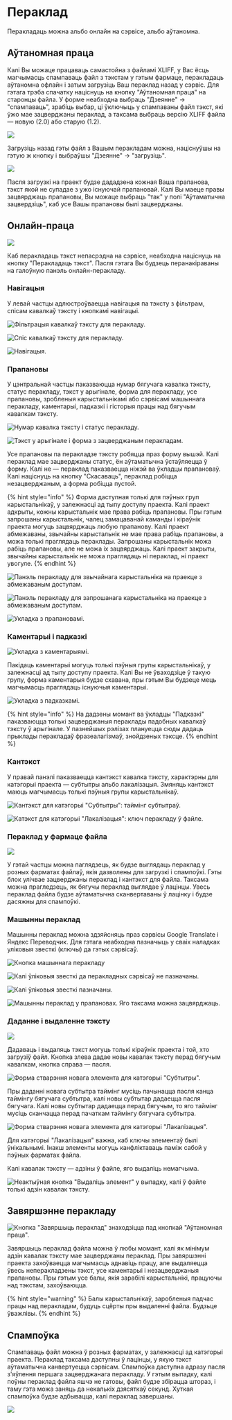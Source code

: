 # Пераклад

Перакладаць можна альбо онлайн на сэрвісе, альбо аўтаномна. 

## Аўтаномная праца

Калі Вы можаце працаваць самастойна з файламі XLIFF, у Вас ёсць магчымасць спампаваць файл з тэкстам у гэтым фармаце, перакладаць аўтаномна офлайн і затым загрузіць Ваш пераклад назад у сэрвіс. Для гэтага трэба спачатку націснуць на кнопку "Аўтаномная праца" на старонцы файла. У форме неабходна выбраць "Дзеянне" -&gt; "спампаваць", зрабіць выбар, ці ўключыць у спампаваны файл тэкст, які ўжо мае зацверджаны пераклад, а таксама выбраць версію XLIFF файла — новую \(2.0\) або старую \(1.2\).

![](../.gitbook/assets/screenshot_60.png)

Загрузіць назад гэты файл з Вашым перакладам можна, націснуўшы на гэтую ж кнопку і выбраўшы "Дзеянне" -&gt; "загрузіць".

![](../.gitbook/assets/screenshot_61.png)

Пасля загрузкі на праект будзе дададзена кожная Ваша прапанова, тэкст якой не супадае з ужо існуючай прапановай. Калі Вы маеце правы зацвярджаць прапановы, Вы можаце выбраць "так" у полі "Аўтаматычна зацвердзіць", каб усе Вашы прапановы былі зацверджаны.

## Онлайн-праца

![](../.gitbook/assets/screenshot_44.png)

Каб перакладаць тэкст непасрэдна на сэрвісе, неабходна націснуць на кнопку "Перакладаць тэкст". Пасля гэтага Вы будзець перанакіраваны на галоўную панэль онлайн-перакладу.

### Навігацыя

У левай частцы адлюстроўваецца навігацыя па тэксту з фільтрам, спісам кавалкаў тэксту і кнопкамі навігацыі.

![&#x424;&#x456;&#x43B;&#x44C;&#x442;&#x440;&#x430;&#x446;&#x44B;&#x44F; &#x43A;&#x430;&#x432;&#x430;&#x43B;&#x43A;&#x430;&#x45E; &#x442;&#x44D;&#x43A;&#x441;&#x442;&#x443; &#x434;&#x43B;&#x44F; &#x43F;&#x435;&#x440;&#x430;&#x43A;&#x43B;&#x430;&#x434;&#x443;.](../.gitbook/assets/screenshot_45.png)

![&#x421;&#x43F;&#x456;&#x441; &#x43A;&#x430;&#x432;&#x430;&#x43B;&#x43A;&#x430;&#x45E; &#x442;&#x44D;&#x43A;&#x441;&#x442;&#x443; &#x434;&#x43B;&#x44F; &#x43F;&#x435;&#x440;&#x430;&#x43A;&#x43B;&#x430;&#x434;&#x443;.](../.gitbook/assets/screenshot_46.png)

![&#x41D;&#x430;&#x432;&#x456;&#x433;&#x430;&#x446;&#x44B;&#x44F;.](../.gitbook/assets/screenshot_47.png)

### Прапановы

У цэнтральнай частцы паказваюцца нумар бягучага кавалка тэксту, статус перакладу, тэкст у арыгінале, форма для перакладу, усе прапановы, зробленыя карыстальнікамі або сэрвісамі машыннага перакладу, каментарыі, падказкі і гісторыя працы над бягучым кавалкам тэксту.

![&#x41D;&#x443;&#x43C;&#x430;&#x440; &#x43A;&#x430;&#x432;&#x430;&#x43B;&#x43A;&#x430; &#x442;&#x44D;&#x43A;&#x441;&#x442;&#x443; &#x456; &#x441;&#x442;&#x430;&#x442;&#x443;&#x441; &#x43F;&#x435;&#x440;&#x430;&#x43A;&#x43B;&#x430;&#x434;&#x443;.](../.gitbook/assets/screenshot_48.png)

![&#x422;&#x44D;&#x43A;&#x441;&#x442; &#x443; &#x430;&#x440;&#x44B;&#x433;&#x456;&#x43D;&#x430;&#x43B;&#x435; &#x456; &#x444;&#x43E;&#x440;&#x43C;&#x430; &#x437; &#x437;&#x430;&#x446;&#x432;&#x435;&#x440;&#x434;&#x436;&#x430;&#x43D;&#x44B;&#x43C; &#x43F;&#x435;&#x440;&#x430;&#x43A;&#x43B;&#x430;&#x434;&#x430;&#x43C;.](../.gitbook/assets/screenshot_49.png)

Усе прапановы па перакладзе тэксту робяцца праз форму вышэй. Калі пераклад мае зацверджаны статус, ён аўтаматычна ўстаўляецца ў форму. Калі не  — пераклад паказваецца ніжэй ва ўкладцы прапановаў. Калі націснуць на кнопку "Скасаваць", пераклад робіцца незацверджаным, а форма робіцца пустой. 

{% hint style="info" %}
Форма даступная толькі для пэўных груп карыстальнікаў, у залежнасці ад тыпу доступу праекта. Калі праект адкрыты, кожны карыстальнік мае права рабіць прапановы. Пры гэтым запрошаны карыстальнік, чалец замацаванай каманды і кіраўнік праекта могуць зацвярджаць любую прапанову. Калі праект абмежаваны, звычайны карыстальнік не мае права рабіць прапановы, а можа толькі праглядаць пераклады. Запрошаны карыстальнік можа рабіць прапановы, але не можа іх зацвярджаць. Калі праект закрыты, звычайны карыстальнік не можа праглядаць ні пераклад, ні праект увогуле.
{% endhint %}

![&#x41F;&#x430;&#x43D;&#x44D;&#x43B;&#x44C; &#x43F;&#x435;&#x440;&#x430;&#x43A;&#x43B;&#x430;&#x434;&#x443; &#x434;&#x43B;&#x44F; &#x437;&#x432;&#x44B;&#x447;&#x430;&#x439;&#x43D;&#x430;&#x433;&#x430; &#x43A;&#x430;&#x440;&#x44B;&#x441;&#x442;&#x430;&#x43B;&#x44C;&#x43D;&#x456;&#x43A;&#x430; &#x43D;&#x430; &#x43F;&#x440;&#x430;&#x435;&#x43A;&#x446;&#x435; &#x437; &#x430;&#x431;&#x43C;&#x435;&#x436;&#x430;&#x432;&#x430;&#x43D;&#x44B;&#x43C; &#x434;&#x43E;&#x441;&#x442;&#x443;&#x43F;&#x430;&#x43C;.](../.gitbook/assets/screenshot_63.png)

![&#x41F;&#x430;&#x43D;&#x44D;&#x43B;&#x44C; &#x43F;&#x435;&#x440;&#x430;&#x43A;&#x43B;&#x430;&#x434;&#x443; &#x434;&#x43B;&#x44F; &#x437;&#x430;&#x43F;&#x440;&#x43E;&#x448;&#x430;&#x43D;&#x430;&#x433;&#x430; &#x43A;&#x430;&#x440;&#x44B;&#x441;&#x442;&#x430;&#x43B;&#x44C;&#x43D;&#x456;&#x43A;&#x430; &#x43D;&#x430; &#x43F;&#x440;&#x430;&#x435;&#x43A;&#x446;&#x435; &#x437; &#x430;&#x431;&#x43C;&#x435;&#x436;&#x430;&#x432;&#x430;&#x43D;&#x44B;&#x43C; &#x434;&#x43E;&#x441;&#x442;&#x443;&#x43F;&#x430;&#x43C;.](../.gitbook/assets/screenshot_59.png)

![&#x423;&#x43A;&#x43B;&#x430;&#x434;&#x43A;&#x430; &#x437; &#x43F;&#x440;&#x430;&#x43F;&#x430;&#x43D;&#x43E;&#x432;&#x430;&#x43C;&#x456;.](../.gitbook/assets/screenshot_50.png)

### Каментарыі і падказкі

![&#x423;&#x43A;&#x43B;&#x430;&#x434;&#x43A;&#x430; &#x437; &#x43A;&#x430;&#x43C;&#x435;&#x43D;&#x442;&#x430;&#x440;&#x44B;&#x44F;&#x43C;&#x456;.](../.gitbook/assets/screenshot_2%20%281%29.png)

Пакідаць каментарыі могуць толькі пэўныя групы карыстальнікаў, у залежнасці ад тыпу доступу праекта. Калі Вы не ўваходзіце ў такую групу, форма каментарыя будзе схавана, пры гэтым Вы будзеце мець магчымасць праглядаць існуючыя каментарыі.

![&#x423;&#x43A;&#x43B;&#x430;&#x434;&#x43A;&#x430; &#x437; &#x43F;&#x430;&#x434;&#x43A;&#x430;&#x437;&#x43A;&#x430;&#x43C;&#x456;.](../.gitbook/assets/screenshot_51.png)

{% hint style="info" %}
На дадзены момант ва ўкладцы "Падказкі" паказваюцца толькі зацверджаныя пераклады падобных кавалкаў тэксту ў арыгінале. У пазнейшых рэлізах плануецца сюды дадаць прыклады перакладаў фразеалагізмаў, знойдзеных тэксце.
{% endhint %}

### Кантэкст

У правай панэлі паказваецца кантэкст кавалка тэксту, характэрны для катэгорыі праекта — субтытры альбо лакалізацыя. Змяняць кантэкст маюць магчымасць толькі пэўныя групы карыстальнікаў.

![&#x41A;&#x430;&#x43D;&#x442;&#x44D;&#x43A;&#x441;&#x442; &#x434;&#x43B;&#x44F; &#x43A;&#x430;&#x442;&#x44D;&#x433;&#x43E;&#x440;&#x44B;&#x456; &quot;&#x421;&#x443;&#x431;&#x442;&#x44B;&#x442;&#x440;&#x44B;&quot;: &#x442;&#x430;&#x439;&#x43C;&#x456;&#x43D;&#x433; &#x441;&#x443;&#x431;&#x442;&#x44B;&#x442;&#x440;&#x430;&#x45E;.](../.gitbook/assets/screenshot_52.png)

![&#x41A;&#x430;&#x442;&#x44D;&#x43A;&#x441;&#x442; &#x434;&#x43B;&#x44F; &#x43A;&#x430;&#x442;&#x44D;&#x433;&#x43E;&#x440;&#x44B;&#x456; &quot;&#x41B;&#x430;&#x43A;&#x430;&#x43B;&#x456;&#x437;&#x430;&#x446;&#x44B;&#x44F;&quot;: &#x43A;&#x43B;&#x44E;&#x447; &#x43F;&#x435;&#x440;&#x430;&#x43A;&#x43B;&#x430;&#x434;&#x443; &#x45E; &#x444;&#x430;&#x439;&#x43B;&#x435;.](../.gitbook/assets/screenshot_62.png)

### Пераклад у фармаце файла

![](../.gitbook/assets/screenshot_53.png)

У гэтай частцы можна паглядзець, як будзе выглядаць пераклад у розных фарматах файлаў, якія дазволены для загрузкі і спампоўкі. Гэты блок улічвае зацверджаны пераклад і кантэкст для файла. Таксама можна прагледзець, як бягучы пераклад выглядае ў лацінцы. Увесь пераклад файла будзе аўтаматычна сканвертаваны ў лацінку і будзе дасяжны для спампоўкі.

### Машынны пераклад

Машынны пераклад можна здзяйсняць праз сэрвісы Google Translate і Яндекс Переводчик. Для гэтага неабходна пазначыць у сваіх наладках уліковыя звесткі \(ключы\) да гэтых сэрвісаў.

![&#x41A;&#x43D;&#x43E;&#x43F;&#x43A;&#x430; &#x43C;&#x430;&#x448;&#x44B;&#x43D;&#x43D;&#x430;&#x433;&#x430; &#x43F;&#x435;&#x440;&#x430;&#x43A;&#x43B;&#x430;&#x434;&#x443;](../.gitbook/assets/screenshot_54.png)

![&#x41A;&#x430;&#x43B;&#x456; &#x45E;&#x43B;&#x456;&#x43A;&#x43E;&#x432;&#x44B;&#x44F; &#x437;&#x432;&#x435;&#x441;&#x442;&#x43A;&#x456; &#x434;&#x430; &#x43F;&#x435;&#x440;&#x430;&#x43A;&#x43B;&#x430;&#x434;&#x43D;&#x44B;&#x445; &#x441;&#x44D;&#x440;&#x432;&#x456;&#x441;&#x430;&#x45E; &#x43D;&#x435; &#x43F;&#x430;&#x437;&#x43D;&#x430;&#x447;&#x430;&#x43D;&#x44B;.](../.gitbook/assets/screenshot_55.png)

![&#x41A;&#x430;&#x43B;&#x456; &#x45E;&#x43B;&#x456;&#x43A;&#x43E;&#x432;&#x44B;&#x44F; &#x437;&#x432;&#x435;&#x441;&#x442;&#x43A;&#x456; &#x43F;&#x430;&#x437;&#x43D;&#x430;&#x447;&#x430;&#x43D;&#x44B;.](../.gitbook/assets/screenshot_56.png)

![&#x41C;&#x430;&#x448;&#x44B;&#x43D;&#x43D;&#x44B; &#x43F;&#x435;&#x440;&#x430;&#x43A;&#x43B;&#x430;&#x434; &#x443; &#x43F;&#x440;&#x430;&#x43F;&#x430;&#x43D;&#x43E;&#x432;&#x430;&#x445;. &#x42F;&#x433;&#x43E; &#x442;&#x430;&#x43A;&#x441;&#x430;&#x43C;&#x430; &#x43C;&#x43E;&#x436;&#x43D;&#x430; &#x437;&#x430;&#x446;&#x432;&#x44F;&#x440;&#x434;&#x436;&#x430;&#x446;&#x44C;.](../.gitbook/assets/screenshot_57.png)

### Даданне і выдаленне тэксту

![](../.gitbook/assets/screenshot_58.png)

Дадаваць і выдаляць тэкст могуць толькі кіраўнік праекта і той, хто загрузіў файл. Кнопка злева дадае новы кавалак тэксту перад бягучым кавалкам, кнопка справа — пасля. 

![&#x424;&#x43E;&#x440;&#x43C;&#x430; &#x441;&#x442;&#x432;&#x430;&#x440;&#x44D;&#x43D;&#x43D;&#x44F; &#x43D;&#x43E;&#x432;&#x430;&#x433;&#x430; &#x44D;&#x43B;&#x435;&#x43C;&#x435;&#x43D;&#x442;&#x430; &#x434;&#x43B;&#x44F; &#x43A;&#x430;&#x442;&#x44D;&#x433;&#x43E;&#x440;&#x44B;&#x456; &quot;&#x421;&#x443;&#x431;&#x442;&#x44B;&#x442;&#x440;&#x44B;&quot;.](../.gitbook/assets/screenshot_184386.png)

Пры даданні новага субтытра таймінг мусіць пачынацца пасля канца таймінгу бягучага субтытра, калі новы субтытар дадаецца пасля бягучага. Калі новы субтытар дадаецца перад бягучым, то яго таймінг мусіць сканчацца перад пачаткам таймінгу бягучага субтытра.

![&#x424;&#x43E;&#x440;&#x43C;&#x430; &#x441;&#x442;&#x432;&#x430;&#x440;&#x44D;&#x43D;&#x43D;&#x44F; &#x43D;&#x43E;&#x432;&#x430;&#x433;&#x430; &#x44D;&#x43B;&#x435;&#x43C;&#x435;&#x43D;&#x442;&#x430; &#x434;&#x43B;&#x44F; &#x43A;&#x430;&#x442;&#x44D;&#x433;&#x43E;&#x440;&#x44B;&#x456; &quot;&#x41B;&#x430;&#x43A;&#x430;&#x43B;&#x456;&#x437;&#x430;&#x446;&#x44B;&#x44F;&quot;.](../.gitbook/assets/screenshot_184388.png)

Для катэгорыі "Лакалізацыя" важна, каб ключы элементаў былі ўнікальнымі. Інакш элементы могуць канфліктаваць паміж сабой у пэўных фарматах файла.

Калі кавалак тэксту — адзіны ў файле, яго выдаліць немагчыма.

![&#x41D;&#x435;&#x430;&#x43A;&#x442;&#x44B;&#x45E;&#x43D;&#x430;&#x44F; &#x43A;&#x43D;&#x43E;&#x43F;&#x43A;&#x430; &quot;&#x412;&#x44B;&#x434;&#x430;&#x43B;&#x456;&#x446;&#x44C; &#x44D;&#x43B;&#x435;&#x43C;&#x435;&#x43D;&#x442;&quot; &#x443; &#x432;&#x44B;&#x43F;&#x430;&#x434;&#x43A;&#x443;, &#x43A;&#x430;&#x43B;&#x456; &#x45E; &#x444;&#x430;&#x439;&#x43B;&#x435; &#x442;&#x43E;&#x43B;&#x44C;&#x43A;&#x456; &#x430;&#x434;&#x437;&#x456;&#x43D; &#x43A;&#x430;&#x432;&#x430;&#x43B;&#x430;&#x43A; &#x442;&#x44D;&#x43A;&#x441;&#x442;&#x443;.](../.gitbook/assets/screenshot_184389.png)

## Завяршэнне перакладу

![&#x41A;&#x43D;&#x43E;&#x43F;&#x43A;&#x430; &quot;&#x417;&#x430;&#x432;&#x44F;&#x440;&#x448;&#x44B;&#x446;&#x44C; &#x43F;&#x435;&#x440;&#x430;&#x43A;&#x43B;&#x430;&#x434;&quot; &#x437;&#x43D;&#x430;&#x445;&#x43E;&#x434;&#x437;&#x456;&#x446;&#x446;&#x430; &#x43F;&#x430;&#x434; &#x43A;&#x43D;&#x43E;&#x43F;&#x43A;&#x430;&#x439; &quot;&#x410;&#x45E;&#x442;&#x430;&#x43D;&#x43E;&#x43C;&#x43D;&#x430;&#x44F; &#x43F;&#x440;&#x430;&#x446;&#x430;&quot;.](../.gitbook/assets/screenshot_184390.png)

Завяршыць пераклад файла можна ў любы момант, калі як мінімум адзін кавалак тэксту мае зацверджаны пераклад. Пры завяршэнні праекта захоўваецца магчымасць аднавіць працу, але выдаляецца ўвесь неперакладзены тэкст, усе каментарыі і незацверджаныя прапановы. Пры гэтым усе балы, якія зарабілі карыстальнікі, працуючы над тэкстам, захоўваюцца. 

{% hint style="warning" %}
Балы карыстальнікаў, заробленыя падчас працы над перакладам,  будуць сцёрты пры выдаленні файла. Будзьце ўважлівы.
{% endhint %}

## Спампоўка

Спампаваць файл можна ў розных фарматах, у залежнасці ад катэгорыі праекта. Пераклад таксама даступны ў лацінцы, у якую тэкст аўтаматычна канвертуецца сэрвісам. Спампоўка даступна адразу пасля з'яўлення першага зацверджанага перакладу. У гэтым выпадку, калі поўны пераклад файла яшчэ не гатовы, файл будзе збірацца штораз, і таму гэта можа заняць да некалькіх дзясяткаў секунд. Хуткая спампоўка будзе адбывацца, калі пераклад завершаны.

![](../.gitbook/assets/screenshot_184387.png)

